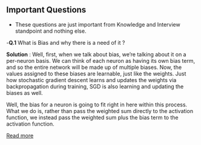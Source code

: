 ## Important Questions

- These questions are just important from Knowledge and Interview standpoint and nothing else.

-**Q.1** What is Bias and why there is a need of it ?

**Solution** : 
Well, first, when we talk about bias, we’re talking about it on a per-neuron basis.
We can think of each neuron as having its own bias term, and so the entire network 
will be made up of multiple biases. Now, the values assigned to these biases are 
learnable, just like the weights. Just how stochastic gradient descent learns and
updates the weights via backpropagation during training, SGD is also learning and
updating the biases as well.

Well, the bias for a neuron is going to fit right in here within this process. 
What we do is, rather than pass the weighted sum directly to the activation function,
we instead pass the weighted sum plus the bias term to the activation function.

[Read more](https://deeplizard.com/learn/video/HetFihsXSys)

